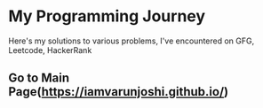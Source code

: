 # My Programming Journey
Here's my solutions to various problems, I've encountered on GFG, Leetcode, HackerRank 
## Go to Main Page(https://iamvarunjoshi.github.io/)
